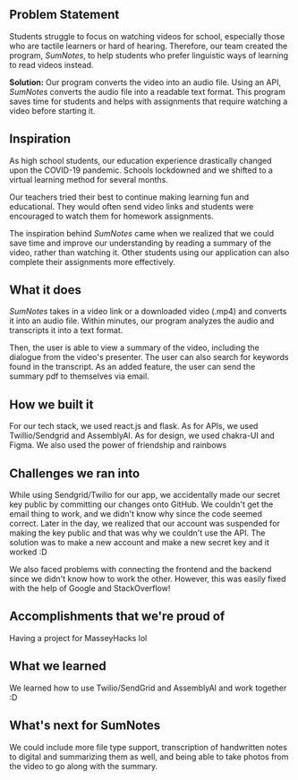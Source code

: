 ## Problem Statement
Students struggle to focus on watching videos for school, especially those who are tactile learners or hard of hearing. Therefore, our team created the program, _SumNotes_, to help students who prefer linguistic ways of learning to read videos instead.

**Solution:** Our program converts the video into an audio file. Using an API, _SumNotes_ converts the audio file into a readable text format. This program saves time for students and helps with assignments that require watching a video before starting it.

## Inspiration
As high school students, our education experience drastically changed upon the COVID-19 pandemic. Schools lockdowned and we shifted to a virtual learning method for several months. 

Our teachers tried their best to continue making learning fun and educational. They would often send video links and students were encouraged to watch them for homework assignments. 

The inspiration behind _SumNotes_ came when we realized that we could save time and improve our understanding by reading a summary of the video, rather than watching it. Other students using our application can also complete their assignments more effectively.

## What it does
_SumNotes_ takes in a video link or a downloaded video (.mp4) and converts it into an audio file. Within minutes, our program analyzes the audio and transcripts it into a text format. 

Then, the user is able to view a summary of the video, including the dialogue from the video's presenter. The user can also search for keywords found in the transcript. As an added feature, the user can send the summary pdf to themselves via email.

## How we built it
For our tech stack, we used react.js and flask. As for APIs, we used Twillio/Sendgrid and AssemblyAI. As for design, we used chakra-UI and Figma. We also used the power of friendship and rainbows

## Challenges we ran into
While using Sendgrid/Twilio for our app, we accidentally made our secret key public by committing our changes onto GitHub. We couldn't get the email thing to work, and we didn't know why since the code seemed correct. Later in the day, we realized that our account was suspended for making the key public and that was why we couldn't use the API. The solution was to make a new account and make a new secret key and it worked :D

We also faced problems with connecting the frontend and the backend since we didn't know how to work the other. However, this was easily fixed with the help of Google and StackOverflow!

## Accomplishments that we're proud of
Having a project for MasseyHacks lol

## What we learned
We learned how to use Twilio/SendGrid and AssemblyAI and work together :D

## What's next for SumNotes
We could include more file type support, transcription of handwritten notes to digital and summarizing them as well, and being able to take photos from the video to go along with the summary.
